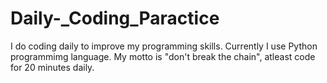 # Daily-_Coding_Paractice
I do coding daily to improve my programming skills. Currently I use Python programmimg language. My motto is "don't break the chain", atleast code for 20 minutes daily.